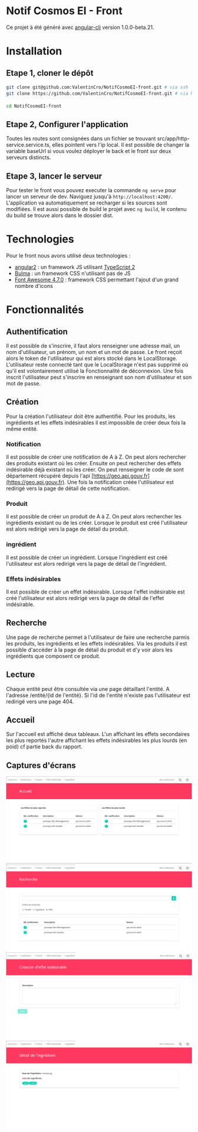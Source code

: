 # Notif Cosmos EI - Front

Ce projet à été généré avec [angular-cli](https://github.com/angular/angular-cli) version 1.0.0-beta.21.

# Installation

## Etape 1, cloner le dépôt

```bash
git clone git@github.com:ValentinCro/NotifCosmoEI-front.git # via ssh
git clone https://github.com/ValentinCro/NotifCosmoEI-front.git # via http

cd NotifCosmoEI-front
```

## Etape 2, Configurer l'application

Toutes les routes sont consignées dans un fichier se trouvant src/app/http-service.service.ts, elles pointent vers l'ip local. 
Il est possible de changer la variable baseUrl si vous voulez
déployer le back et le front sur deux serveurs distincts.

## Etape 3, lancer le serveur

Pour tester le front vous pouvez executer la commande `ng serve` pour lancer un serveur de dev. Naviguez jusqu'à `http://localhost:4200/`. L'application va automatiquement se recharger si les sources sont modifiées.
Il est aussi possible de build le projet avec `ng build`, le contenu du build se trouve alors dans le dossier dist.
# Technologies

Pour le front nous avons utilisé deux technologies :
- [angular2](https://angular.io/) : un framework JS utilisant [TypeScript 2](http://www.typescriptlang.org/)
- [Bulma](http://bulma.io/) : un framework CSS n'utilisant pas de JS
- [Font Awesome 4.7.0](http://fontawesome.io/icons/) : framework CSS permettant l'ajout d'un grand nombre d'icons

# Fonctionnalités

## Authentification

Il est possible de s'inscrire, il faut alors renseigner une adresse mail, un nom d'utilisateur, un prénom, un nom et un mot de passe. 
Le front reçoit alors le token de l'utilisateur qui est alors stocké dans le LocalStorage. L'utilisateur reste connecté tant que 
le LocalStorage n'est pas supprimé où qu'il est volontairement utilisé la Fonctionnalité de déconnexion. Une fois inscrit l'utilisateur peut 
s'inscrire en renseignant son nom d'utilisateur et son mot de passe.

## Création

Pour la création l'utilisateur doit être authentifié. Pour les produits, les ingrédients et les effets indésirables il est impossible
de créer deux fois la même entité.

### Notification

Il est possible de créer une notification de A à Z. On peut alors rechercher des produits existant où les créer.
Ensuite on peut rechercher des effets indésirable déjà existant où les créer. On peut renseigner le code de sont département
récupéré depuis l'api [https://geo.api.gouv.fr](https://geo.api.gouv.fr).
Une fois la notification créée l'utilisateur est redirigé vers la page de détail de cette notification.

### Produit

Il est possible de créer un produit de A à Z. On peut alors rechercher les ingrédients existant ou de les créer. Lorsque
le produit est créé l'utilisateur est alors redirigé vers la page de détail du produit.

### ingrédient

Il est possible de créer un ingrédient. Lorsque l'ingrédient est créé l'utilisateur est alors redirigé vers la page de détail de l'ingrédient.

### Effets indésirables

Il est possible de créer un effet indésirable. Lorsque l'effet indésirable est créé l'utilisateur est alors redirigé vers la page de détail de l'effet indésirable.

## Recherche

Une page de recherche permet à l'utilisateur de faire une recherche parmis les produits, les ingrédients et les effets indésirables.
Via les produits il est possible d'accéder à la page de détail du produit et d'y voir alors les ingrédients que composent ce produit.

## Lecture

Chaque entité peut être consultée via une page détaillant l'entité. A l'adresse /entité/{id de l'entité}. Si l'id de l'entité n'existe pas
l'utilisateur est redirigé vers une page 404.

## Accueil

Sur l'accueil est affiché deux tableaux. L'un affichant les effets secondaires les plus reportés l'autre affichant les effets indésirables 
les plus lourds (en poid) cf partie back du rapport.

## Captures d'écrans

![accueil](accueil.png)
![all effect](all_effect.png)
![create effect](create_effect.png)
![detail ingredient](detail_ingredient.png)